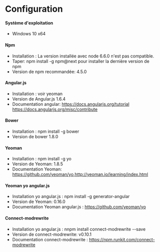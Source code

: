 # Configuration

#### Système d'exploitation 
- Windows 10 x64 

#### Npm 
- Installation : La version installée avec node 6.6.0 n'est pas compatible. 
- Taper: npm install -g npm@next pour installer la dernière version de npm
- Version de npm recommandée: 4.5.0

#### Angular.js
- Installation :  voir yeoman
- Version de Angular.js 1.6.4
- Documentation angular: https://docs.angularjs.org/tutorial https://docs.angularjs.org/misc/contribute

#### Bower
- Installation : npm install -g bower
- Version de bower 1.8.0

#### Yeoman 
- Installation : npm install -g yo
- Version de Yeoman: 1.8.5 
- Documentation  Yeoman: https://github.com/yeoman/yo,http://yeoman.io/learning/index.html

#### Yeoman  yo angular.js
- Installation yo angular.js  : npm install -g generator-angular
- Version de Yeoman: 0.16.0 
- Documentation  Yeoman angular.js : https://github.com/yeoman/yo

#### Connect-modrewrite
- Installation yo angular.js  : nnpm install connect-modrewrite --save
- Version de connect-modrewrite: v0.10.1
- Documentation  connect-modrewrite  : https://npm.runkit.com/connect-modrewrite
